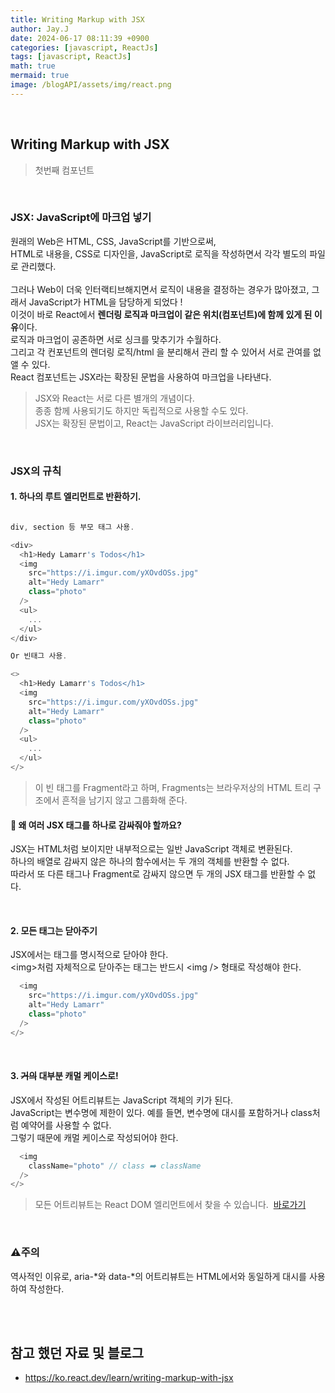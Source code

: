 ```yaml
---
title: Writing Markup with JSX
author: Jay.J
date: 2024-06-17 08:11:39 +0900
categories: [javascript, ReactJs]
tags: [javascript, ReactJs]
math: true
mermaid: true
image: /blogAPI/assets/img/react.png
---
```


<br>

## Writing Markup with JSX
> 첫번째 컴포넌트
<br>

### JSX: JavaScript에 마크업 넣기
원래의 Web은 HTML, CSS, JavaScript를 기반으로써,<br>
HTML로 내용을, CSS로 디자인을, JavaScript로 로직을 작성하면서 각각 별도의 파일로 관리했다.<br>
<br>
그러나 Web이 더욱 인터랙티브해지면서 로직이 내용을 결정하는 경우가 많아졌고, 그래서 JavaScript가 HTML을 담당하게 되었다 !<br>
이것이 바로 React에서 <b>렌더링 로직과 마크업이 같은 위치(컴포넌트)에 함께 있게 된 이유</b>이다. 
<br>
로직과 마크업이 공존하면 서로 싱크를 맞추기가 수월하다.<br>
그리고 각 컨포넌트의 렌더링 로직/html 을 분리해서 관리 할 수 있어서 서로 관여를 없앨 수 있다.<br>
React 컴포넌트는 JSX라는 확장된 문법을 사용하여 마크업을 나타낸다.

> JSX와 React는 서로 다른 별개의 개념이다.<br>
> 종종 함께 사용되기도 하지만 독립적으로 사용할 수도 있다.<br>
> JSX는 확장된 문법이고, React는 JavaScript 라이브러리입니다.

<br>

### JSX의 규칙

#### 1. 하나의 루트 엘리먼트로 반환하기.

```js

div, section 등 부모 태그 사용.

<div>
  <h1>Hedy Lamarr's Todos</h1>
  <img
    src="https://i.imgur.com/yXOvdOSs.jpg"
    alt="Hedy Lamarr"
    class="photo"
  />
  <ul>
    ...
  </ul>
</div>

Or 빈태그 사용.

<>
  <h1>Hedy Lamarr's Todos</h1>
  <img
    src="https://i.imgur.com/yXOvdOSs.jpg"
    alt="Hedy Lamarr"
    class="photo"
  />
  <ul>
    ...
  </ul>
</>

```
> 이 빈 태그를 Fragment라고 하며, Fragments는 브라우저상의 HTML 트리 구조에서 흔적을 남기지 않고 그룹화해 준다.

#### 📝 왜 여러 JSX 태그를 하나로 감싸줘야 할까요?

JSX는 HTML처럼 보이지만 내부적으로는 일반 JavaScript 객체로 변환된다.<br>
하나의 배열로 감싸지 않은 하나의 함수에서는 두 개의 객체를 반환할 수 없다.<br>
따라서 또 다른 태그나 Fragment로 감싸지 않으면 두 개의 JSX 태그를 반환할 수 없다.

<br>

#### 2. 모든 태그는 닫아주기

JSX에서는 태그를 명시적으로 닫아야 한다.<br>
&lt;img&gt;처럼 자체적으로 닫아주는 태그는 반드시 &lt;img /&gt; 형태로 작성해야 한다.

```js
  <img
    src="https://i.imgur.com/yXOvdOSs.jpg"
    alt="Hedy Lamarr"
    class="photo"
  />
</>

```
<br>

#### 3. <del>거의</del> 대부분 캐멀 케이스로!

JSX에서 작성된 어트리뷰트는 JavaScript 객체의 키가 된다.<br>
JavaScript는 변수명에 제한이 있다. 예를 들면, 변수명에 대시를 포함하거나 class처럼 예약어를 사용할 수 없다.<br>
그렇기 때문에 캐멀 케이스로 작성되어야 한다.

```js
  <img
    className="photo" // class ➡️ className
  />
</>

```
> 모든 어트리뷰트는 React DOM 엘리먼트에서 찾을 수 있습니다. &nbsp;<a href="https://ko.react.dev/reference/react-dom/components/common" target="_blank">바로가기</a>

<br>

### ⚠️주의

역사적인 이유로, aria-*와 data-*의 어트리뷰트는 HTML에서와 동일하게 대시를 사용하여 작성한다.

<br>
<br>

## 참고 했던 자료 및 블로그  
 - <a href="https://ko.react.dev/learn/writing-markup-with-jsx" target="_blank">https://ko.react.dev/learn/writing-markup-with-jsx</a>
 
